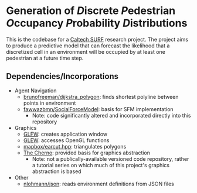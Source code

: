 # Generation of *D*iscrete *P*edestrian *O*ccupancy *P*robability *D*istributions
This is the codebase for a [Caltech SURF](http://sfp.caltech.edu/programs/surf) research project.
The project aims to produce a predictive model that can forecast the likelihood that a
discretized cell in an environment will be occupied by at least one pedestrian at a future time
step.

## Dependencies/Incorporations
* Agent Navigation
  - [brunofreeman/dijkstra_polygon](https://github.com/brunofreeman/dijkstra_polygon): finds shortest polyline between points in environment
  - [fawwazbmn/SocialForceModel](https://github.com/fawwazbmn/SocialForceModel): basis for SFM implementation
    * Note: code significantly altered and incorporated directly into this repository
* Graphics
  - [GLFW](https://www.glfw.org/): creates application window
  - [GLEW](http://glew.sourceforge.net/): accesses OpenGL functions
  - [mapbox/earcut.hpp](https://github.com/mapbox/earcut.hpp): triangulates polygons
  - [The Cherno](https://www.youtube.com/watch?v=W3gAzLwfIP0&list=PLlrATfBNZ98foTJPJ_Ev03o2oq3-GGOS2): provided basis for graphics abstraction
    * Note: not a publically-available versioned code repository, rather a tutorial series on which much of this project's graphics abstraction is based
* Other
  - [nlohmann/json](https://github.com/nlohmann/json): reads environment definitions from JSON files
